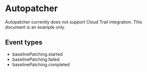 # Autopatcher

Autopatcher currently does not support Cloud Trail integration. This document is an example only.

## Event types

- baselinePatching.started
- baselinePatching.failed
- baselinePatching.completed
